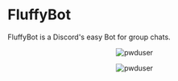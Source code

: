 # FluffyBot
FluffyBot is a Discord's easy Bot for group chats. 

<p align="center">
  <img src="https://github.com/filippoveronesi/FluffyDiscordsBot/blob/main/img/online.png" alt="pwduser"/>
</p>



<p align="center">
  <img src="https://github.com/filippoveronesi/FluffyDiscordsBot/blob/main/img/pwduser.jpg" alt="pwduser"/>
</p>
